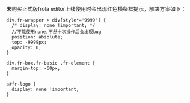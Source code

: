 未购买正式版frola editor上线使用时会出现红色横条框提示，解决方案如下：
```
div.fr-wrapper > div[style*='9999'] {
  /* display: none !important; */
  //不能使用none,不然十次操作后会出现bug
  position: absolute;
  top: -9999px;
  opacity: 0;
}

div.fr-box.fr-basic .fr-element {
  margin-top: -60px;
}

a#fr-logo {
  display: none !important;
}
```